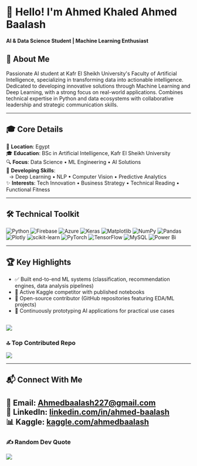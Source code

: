 # 👋 Hello! I'm Ahmed Khaled Ahmed Baalash  
**AI & Data Science Student | Machine Learning Enthusiast**

## 🌟 About Me  
Passionate AI student at Kafr El Sheikh University's Faculty of Artificial Intelligence, specializing in transforming data into actionable intelligence. Dedicated to developing innovative solutions through Machine Learning and Deep Learning, with a strong focus on real-world applications. Combines technical expertise in Python and data ecosystems with collaborative leadership and strategic communication skills.

---

## 🎓 Core Details  
📍 **Location**: Egypt  
🎓 **Education**: BSc in Artificial Intelligence, Kafr El Sheikh University  
🔍 **Focus**: Data Science • ML Engineering • AI Solutions  
🌱 **Developing Skills**:  
&nbsp;&nbsp;→ Deep Learning • NLP • Computer Vision • Predictive Analytics  
✨ **Interests**: Tech Innovation • Business Strategy • Technical Reading • Functional Fitness  

---

## 🛠️ Technical Toolkit  

![Python](https://img.shields.io/badge/python-3670A0?style=for-the-badge&logo=python&logoColor=ffdd54) ![Firebase](https://img.shields.io/badge/firebase-%23039BE5.svg?style=for-the-badge&logo=firebase) ![Azure](https://img.shields.io/badge/azure-%230072C6.svg?style=for-the-badge&logo=microsoftazure&logoColor=white) ![Keras](https://img.shields.io/badge/Keras-%23D00000.svg?style=for-the-badge&logo=Keras&logoColor=white) ![Matplotlib](https://img.shields.io/badge/Matplotlib-%23ffffff.svg?style=for-the-badge&logo=Matplotlib&logoColor=black) ![NumPy](https://img.shields.io/badge/numpy-%23013243.svg?style=for-the-badge&logo=numpy&logoColor=white) ![Pandas](https://img.shields.io/badge/pandas-%23150458.svg?style=for-the-badge&logo=pandas&logoColor=white) ![Plotly](https://img.shields.io/badge/Plotly-%233F4F75.svg?style=for-the-badge&logo=plotly&logoColor=white) ![scikit-learn](https://img.shields.io/badge/scikit--learn-%23F7931E.svg?style=for-the-badge&logo=scikit-learn&logoColor=white) ![PyTorch](https://img.shields.io/badge/PyTorch-%23EE4C2C.svg?style=for-the-badge&logo=PyTorch&logoColor=white) ![TensorFlow](https://img.shields.io/badge/TensorFlow-%23FF6F00.svg?style=for-the-badge&logo=TensorFlow&logoColor=white) ![MySQL](https://img.shields.io/badge/mysql-4479A1.svg?style=for-the-badge&logo=mysql&logoColor=white) ![Power Bi](https://img.shields.io/badge/power_bi-F2C811?style=for-the-badge&logo=powerbi&logoColor=black)

---

## 🏆 Key Highlights  
- ✅ Built end-to-end ML systems (classification, recommendation engines, data analysis pipelines)  
- 🥈 Active Kaggle competitor with published notebooks  
- 📂 Open-source contributor (GitHub repositories featuring EDA/ML projects)  
- 🔭 Continuously prototyping AI applications for practical use cases  

![](https://github-readme-stats.vercel.app/api?username=NufalXBaalash&theme=dark&hide_border=false&include_all_commits=false&count_private=false)<br/>
---

### 🔝 Top Contributed Repo
![](https://github-contributor-stats.vercel.app/api?username=NufalXBaalash&limit=5&theme=dark&combine_all_yearly_contributions=true)

---

## 📬 Connect With Me  
📧 **Email**: [Ahmedbaalash227@gmail.com](mailto:Ahmedbaalash227@gmail.com)  
💼 **LinkedIn**: [linkedin.com/in/ahmed-baalash](https://www.linkedin.com/in/ahmed-baalash)  
📊 **Kaggle**: [kaggle.com/ahmedbaalash](https://www.kaggle.com/ahmedbaalash)  
---

### ✍️ Random Dev Quote
![](https://quotes-github-readme.vercel.app/api?type=horizontal&theme=dark)
